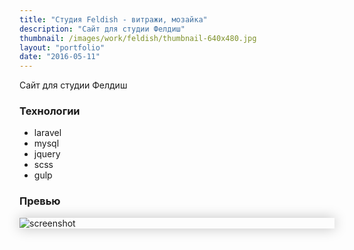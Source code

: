 ```yaml
---
title: "Студия Feldish - витражи, мозайка"
description: "Сайт для студии Фелдиш"
thumbnail: /images/work/feldish/thumbnail-640x480.jpg
layout: "portfolio"
date: "2016-05-11"
---
```


Сайт для студии Фелдиш

### Технологии

- laravel
- mysql
- jquery
- scss
- gulp

### Превью

<p style="width: 800px; max-width: 100%; box-shadow: 0 0 20px rgba(0,0,0,0.25);">
    <img src="/images/work/feldish/screenshot.jpg" alt="screenshot" />
</p>
